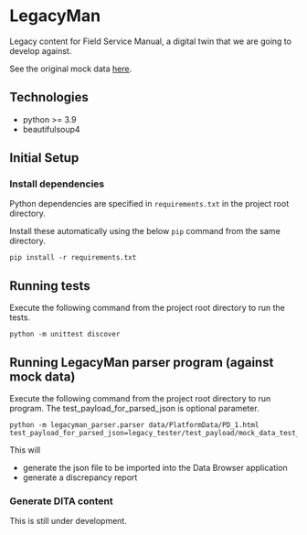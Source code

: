 # LegacyMan

Legacy content for Field Service Manual, a digital twin that we are going to develop against.

See the original mock data [here](https://deepbluecltd.github.io/LegacyMan/data/PlatformData/PD_1.html).

## Technologies

- python >= 3.9
- beautifulsoup4

## Initial Setup

### Install dependencies

Python dependencies are specified in `requirements.txt` in the project root directory.

Install these automatically using the below `pip` command from the same directory.

```
pip install -r requirements.txt
```

## Running tests

Execute the following command from the project root directory to run the tests.

```
python -m unittest discover
```

## Running LegacyMan parser program (against mock data)

Execute the following command from the project root directory to run program. The test_payload_for_parsed_json is optional parameter.

```
python -m legacyman_parser.parser data/PlatformData/PD_1.html test_payload_for_parsed_json=legacy_tester/test_payload/mock_data_test_payload.json
```

This will
* generate the json file to be imported into the Data Browser application
* generate a discrepancy report

### Generate DITA content

This is still under development.
